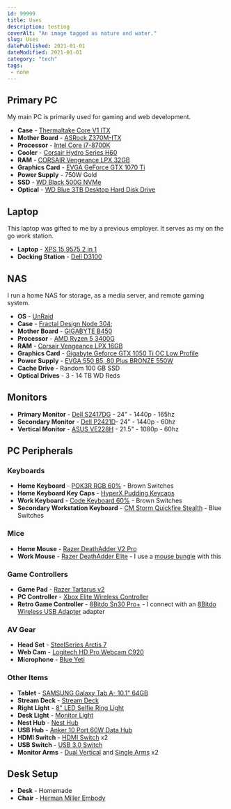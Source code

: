 ```yaml
---
id: 99999
title: Uses
description: testing
coverAlt: "An image tagged as nature and water."
slug: Uses
datePublished: 2021-01-01
dateModified: 2021-01-01
category: "tech"
tags:
 - none
---
```


## Primary PC

My main PC is primarily used for gaming and web development.

- **Case** - [Thermaltake Core V1 ITX](https://www.amazon.com/gp/product/B00M2UKGSM/)
- **Mother Board** - [ASRock Z370M-ITX](https://www.newegg.com/p/N82E16813157795?Item=N82E16813157795)
- **Processor** - [Intel Core i7-8700K](https://www.newegg.com/core-i7-8th-gen-intel-core-i7-8700k/p/N82E16819117827?Item=N82E16819117827)
- **Cooler** - [Corsair Hydro Series H60](https://www.amazon.com/gp/product/B079NXZQBC)
- **RAM** - [CORSAIR Vengeance LPX 32GB](https://www.newegg.com/corsair-32gb-288-pin-ddr4-sdram/p/N82E16820233894?Item=N82E16820233894)
- **Graphics Card** - [EVGA GeForce GTX 1070 Ti](https://www.amazon.com/gp/product/B076S4RH6K)
- **Power Supply** - 750W Gold
- **SSD** - [WD Black 500G NVMe](https://www.amazon.com/gp/product/B07BR9FV1C/)
- **Optical** - [WD Blue 3TB Desktop Hard Disk Drive](https://www.amazon.com/gp/product/B013HNYV42)

## Laptop

This laptop was gifted to me by a previous employer. It serves as my on the go work station.

- **Laptop** - [XPS 15 9575 2 in 1](https://www.dell.com/en-us/shop/dell-laptops/xps-15-2-in-1/spd/xps-15-9575-2-in-1-laptop)
- **Docking Station** - [Dell D3100](https://www.amazon.com/Dell-Display-Docking-Station-D3100/dp/B00O0M46KO)

## NAS

I run a home NAS for storage, as a media server, and remote gaming system.

- **OS** - [UnRaid](https://unraid.net/)
- **Case** - [Fractal Design Node 304](https://www.amazon.com/gp/product/B009PIEMUC);
- **Mother Board** - [GIGABYTE B450](https://www.amazon.com/gp/product/B07GPDJ9R6)
- **Processor** - [AMD Ryzen 5 3400G](https://www.amazon.com/gp/product/B07SXNDKNM)
- **RAM** - [Corsair Vengeance LPX 16GB](https://www.amazon.com/gp/product/B0143UM4TC)
- **Graphics Card** - [Gigabyte Geforce GTX 1050 Ti OC Low Profile](https://www.amazon.com/gp/product/B06WWLWWJM/)
- **Power Supply** - [EVGA 550 B5, 80 Plus BRONZE 550W](https://www.amazon.com/gp/product/B084RGH8W4)
- **Cache Drive** - Random 100 GB SSD
- **Optical Drives** - 3 - 14 TB WD Reds

## Monitors

- **Primary Monitor** - [Dell S2417DG](https://www.dell.com/yu/business/p/dell-s2417dg-monitor/pd) - 24" - 1440p - 165hz
- **Secondary Monitor** - [Dell P2421D](https://www.dell.com/en-us/work/shop/dell-24-monitor-p2421d/apd/210-aull)- 24" - 1440p - 60hz
- **Vertical Monitor** - [ASUS VE228H](https://www.amazon.com/gp/product/B00413PHDM) - 21.5" - 1080p - 60hz

## PC Peripherals

### Keyboards

- **Home Keyboard** - [POK3R RGB 60%](https://mechanicalkeyboards.com/shop/index.php?l=product_detail&p=3527) - Brown Switches
- **Home Keyboard Key Caps** - [HyperX Pudding Keycaps](https://www.amazon.com/gp/product/B087QTWCTQ) 
- **Work Keyboard** - [Code Keyboard 60%](https://codekeyboards.com/) - Brown Switches
- **Secondary Workstation Keyboard** - [CM Storm Quickfire Stealth](https://www.coolermaster.com/catalog/peripheral/keyboards/quick-fire-stealth/) - Blue Switches

### Mice

- **Home Mouse** - [Razer DeathAdder V2 Pro](https://www.razer.com/gaming-mice/razer-deathadder-v2-pro/RZ01-03350100-R3U1)
- **Work Mouse** - [Razer DeathAdder Elite](https://www.amazon.com/gp/product/B01LXC1QL0) - I use a [mouse bungie](https://www.amazon.com/Razer-Mouse-Bungee-V2-RC21-01210100-R3M1/dp/B07FL2LSBH) with this

### Game Controllers

- **Game Pad** - [Razer Tartarus v2](https://www.amazon.com/Razer-Tartarus-Progammable-Detachable-Mecha-Membrane/dp/B07754PYFK/)
- **PC Controller** - [Xbox Elite Wireless Controller](https://www.amazon.com/Xbox-Elite-Wireless-Controller-one/dp/B00ZDNNRB8)
- **Retro Game Controller** - [8Bitdo Sn30 Pro+](https://www.amazon.com/8Bitdo-Sn30-Pro-Bluetooth-Gamepad-mac/dp/B07T8JKVNT/) - I connect with an [8Bitdo Wireless USB Adapter](https://www.amazon.com/Wireless-Bluetooth-Adapter-Nintendo-Switch-Raspberry/dp/B0786JC6VW/) adapter

### AV Gear

- **Head Set** - [SteelSeries Arctis 7](https://steelseries.com/gaming-headsets/arctis-7)
- **Web Cam** - [Logitech HD Pro Webcam C920](https://www.amazon.com/gp/product/B006JH8T3S/)
- **Microphone** - [Blue Yeti](https://www.amazon.com/gp/product/B00N1YPXW2/ref=ppx_yo_dt_b_search_asin_title?ie=UTF8&psc=1)

### Other Items

- **Tablet** - [SAMSUNG Galaxy Tab A- 10.1" 64GB](https://www.amazon.com/gp/product/B07Q3T1YJS)
- **Stream Deck** - [Stream Deck](https://www.amazon.com/Elgato-Stream-Deck-Controller-customizable/dp/B06XKNZT1P/)
- **Right Light** - [8" LED Selfie Ring Light](https://www.amazon.com/gp/product/B07P3HGX1P)
- **Desk Light** - [Monitor Light](https://www.amazon.com/gp/product/B0834BZ1LQ/)
- **Nest Hub** - [Nest Hub](https://store.google.com/us/product/google_nest_hub)
- **USB Hub** - [Anker 10 Port 60W Data Hub](https://www.amazon.com/gp/product/B00VDVCQ84)
- **HDMI Switch** - [HDMI Switch](https://www.amazon.com/gp/product/B01L8LLP2G) x2
- **USB Switch** - [USB 3.0 Switch](https://www.amazon.com/ABLEWE-Selector-Computers-Switcher-Compatible-dp-B08MBXMZLV/dp/B08MBXMZLV/)
- **Monitor Arms** - [Dual Vertical](https://www.amazon.com/gp/product/B01CUW5HDU) and [Single Arms](https://www.amazon.com/gp/product/B0052ATODM) x2

## Desk Setup

- **Desk** - Homemade
- **Chair** - [Herman Miller Embody](https://store.hermanmiller.com/office/office-chairs/embody-task-chair/4737.html?lang=en_US#lang=en_US&start=1)
